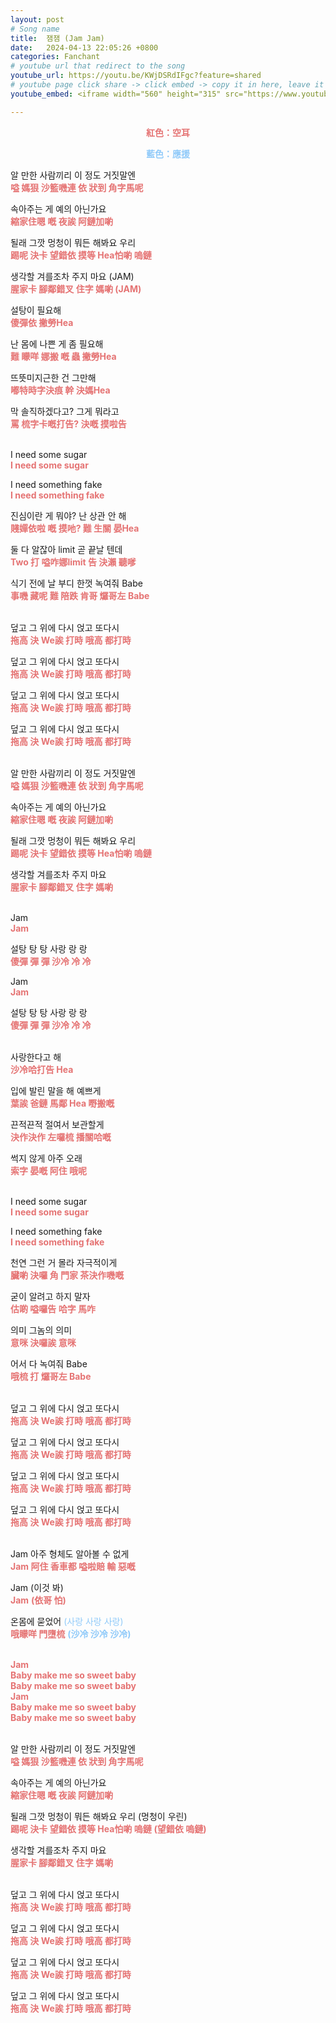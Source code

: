 ```yaml
---
layout: post
# Song name
title:  잼잼 (Jam Jam)
date:   2024-04-13 22:05:26 +0800
categories: Fanchant
# youtube url that redirect to the song
youtube_url: https://youtu.be/KWjDSRdIFgc?feature=shared
# youtube page click share -> click embed -> copy it in here, leave it blank if dont 
youtube_embed: <iframe width="560" height="315" src="https://www.youtube.com/embed/KWjDSRdIFgc?si=G-ezdphOtYup-a_p" title="YouTube video player" frameborder="0" allow="accelerometer; autoplay; clipboard-write; encrypted-media; gyroscope; picture-in-picture; web-share" referrerpolicy="strict-origin-when-cross-origin" allowfullscreen></iframe>

---
```

<p style="display: flex; justify-content: center;"><span style="color:#e57373;"><strong>紅色：空耳</strong></span></p>
<p style="display: flex; justify-content: center;"><span style="color:#90caf9;"><strong>藍色：應援</strong></span></p>

<p>알 만한 사람끼리 이 정도 거짓말엔<br><span style="color:rgb(229,115,115);"><strong>嗌 媽狠 沙籃嘰連 依 狀到 角字馬呢</strong></span></p>
<p>속아주는 게 예의 아닌가요<br><span style="color:rgb(229,115,115);"><strong>縮家住嗯 嘅 夜誒 阿鏈加喲</strong></span></p>
<p>될래 그깟 멍청이 뭐든 해봐요 우리<br><span style="color:rgb(229,115,115);"><strong>踢呢 決卡 望錯依 摸等 Hea怕喲 嗚鏈</strong></span></p>
<p>생각할 겨를조차 주지 마요 (JAM)<br><span style="color:rgb(229,115,115);"><strong>腥家卡 腳鄰錯叉 住字 媽喲 (JAM)</strong></span></p>
<p>설탕이 필요해<br><span style="color:rgb(229,115,115);"><strong>傻彈依 撇勞Hea</strong></span></p>
<p>난 몸에 나쁜 게 좀 필요해<br><span style="color:rgb(229,115,115);"><strong>難 矇咩 娜搬 嘅 蟲 撇勞Hea</strong></span></p>
<p>뜨뜻미지근한 건 그만해<br><span style="color:rgb(229,115,115);"><strong>嘟特時字決痕 幹 決媽Hea</strong></span></p>
<p>막 솔직하겠다고? 그게 뭐라고<br><span style="color:rgb(229,115,115);"><strong>罵 梳字卡嘅打告? 決嘅 摸啦告</strong></span></p>
<p><br>I need some sugar<br><span style="color:rgb(229,115,115);"><strong>I need some sugar</strong></span></p>
<p>I need something fake<br><span style="color:rgb(229,115,115);"><strong>I need something fake</strong></span></p>
<p>진심이란 게 뭐야? 난 상관 안 해<br><span style="color:rgb(229,115,115);"><strong>賤嬋依啦 嘅 摸吔? 難 生關 晏Hea</strong></span></p>
<p>둘 다 알잖아 limit 곧 끝날 텐데<br><span style="color:rgb(229,115,115);"><strong>Two 打 嗌咋娜limit 告 決瀨 聽嗲</strong></span></p>
<p>식기 전에 날 부디 한껏 녹여줘 Babe<br><span style="color:rgb(229,115,115);"><strong>事嘰 藏呢 難 陪跌 肯哥 𤓓哥左 Babe</strong></span></p>
<p><br>덮고 그 위에 다시 얹고 또다시<br><span style="color:rgb(229,115,115);"><strong>拖高 決 We誒 打時 哦高 都打時</strong></span></p>
<p>덮고 그 위에 다시 얹고 또다시<br><span style="color:rgb(229,115,115);"><strong>拖高 決 We誒 打時 哦高 都打時</strong></span></p>
<p>덮고 그 위에 다시 얹고 또다시<br><span style="color:rgb(229,115,115);"><strong>拖高 決 We誒 打時 哦高 都打時</strong></span></p>
<p>덮고 그 위에 다시 얹고 또다시<br><span style="color:rgb(229,115,115);"><strong>拖高 決 We誒 打時 哦高 都打時</strong></span></p>
<p><br>알 만한 사람끼리 이 정도 거짓말엔<br><span style="color:rgb(229,115,115);"><strong>嗌 媽狠 沙籃嘰連 依 狀到 角字馬呢</strong></span></p>
<p>속아주는 게 예의 아닌가요<br><span style="color:rgb(229,115,115);"><strong>縮家住嗯 嘅 夜誒 阿鏈加喲</strong></span></p>
<p>될래 그깟 멍청이 뭐든 해봐요 우리<br><span style="color:rgb(229,115,115);"><strong>踢呢 決卡 望錯依 摸等 Hea怕喲 嗚鏈</strong></span></p>
<p>생각할 겨를조차 주지 마요<br><span style="color:rgb(229,115,115);"><strong>腥家卡 腳鄰錯叉 住字 媽喲</strong></span></p>
<p><br>Jam&nbsp;<br><span style="color:rgb(229,115,115);"><strong>Jam</strong></span>&nbsp;</p>
<p>설탕 탕 탕 사랑 랑 랑<br><span style="color:rgb(229,115,115);"><strong>傻彈 彈 彈 沙冷 冷 冷</strong></span></p>
<p>Jam&nbsp;<br><span style="color:rgb(229,115,115);"><strong>Jam&nbsp;</strong></span></p>
<p>설탕 탕 탕 사랑 랑 랑<br><span style="color:rgb(229,115,115);"><strong>傻彈 彈 彈 沙冷 冷 冷</strong></span></p>
<p><br>사랑한다고 해<br><span style="color:rgb(229,115,115);"><strong>沙冷哈打告 Hea</strong></span></p>
<p>입에 발린 말을 해 예쁘게<br><span style="color:rgb(229,115,115);"><strong>葉誒 爸鏈 馬鄰 Hea 嘢搬嘅</strong></span></p>
<p>끈적끈적 절여서 보관할게<br><span style="color:rgb(229,115,115);"><strong>決作決作 左囉梳 播關哈嘅</strong></span></p>
<p>썩지 않게 아주 오래<br><span style="color:rgb(229,115,115);"><strong>索字 晏嘅 阿住 哦呢</strong></span></p>
<p><br>I need some sugar<br><span style="color:rgb(229,115,115);"><strong>I need some sugar</strong></span></p>
<p>I need something fake<br><span style="color:rgb(229,115,115);"><strong>I need something fake</strong></span></p>
<p>천연 그런 거 몰라 자극적이게<br><span style="color:rgb(229,115,115);"><strong>臟喲 決囉 角 門家 茶決作嘰嘅</strong></span></p>
<p>굳이 알려고 하지 말자<br><span style="color:rgb(229,115,115);"><strong>估啲 嗌囉告 哈字 馬咋</strong></span></p>
<p>의미 그놈의 의미<br><span style="color:rgb(229,115,115);"><strong>意咪 決囉誒 意咪</strong></span></p>
<p>어서 다 녹여줘 Babe<br><span style="color:rgb(229,115,115);"><strong>哦梳 打 𤓓哥左 Babe</strong></span></p>
<p><br>덮고 그 위에 다시 얹고 또다시<br><span style="color:rgb(229,115,115);"><strong>拖高 決 We誒 打時 哦高 都打時</strong></span></p>
<p>덮고 그 위에 다시 얹고 또다시<br><span style="color:rgb(229,115,115);"><strong>拖高 決 We誒 打時 哦高 都打時</strong></span></p>
<p>덮고 그 위에 다시 얹고 또다시<br><span style="color:rgb(229,115,115);"><strong>拖高 決 We誒 打時 哦高 都打時</strong></span></p>
<p>덮고 그 위에 다시 얹고 또다시<br><span style="color:rgb(229,115,115);"><strong>拖高 決 We誒 打時 哦高 都打時</strong></span></p>
<p><br>Jam 아주 형체도 알아볼 수 없게<br><span style="color:rgb(229,115,115);"><strong>Jam 阿住 香車都 嗌啦賠 輸 惡嘅</strong></span></p>
<p>Jam (이것 봐)<br><span style="color:rgb(229,115,115);"><strong>Jam</strong></span> <span style="color:rgb(229,115,115);"><strong>(依哥 怕)</strong></span></p>
<p>온몸에 묻었어 <span style="color:rgb(144,202,249);">(사랑 사랑 사랑)</span><br><span style="color:rgb(229,115,115);"><strong>哦矇咩 門墮梳</strong></span> <span style="color:rgb(144,202,249);"><strong>(沙冷 沙冷 沙冷)</strong></span></p>
<p><br><span style="color:rgb(229,115,115);"><strong>Jam</strong></span><br><span style="color:rgb(229,115,115);"><strong>Baby make me so sweet baby</strong></span><br><span style="color:rgb(229,115,115);"><strong>Baby make me so sweet baby</strong></span><br><span style="color:rgb(229,115,115);"><strong>Jam</strong></span><br><span style="color:rgb(229,115,115);"><strong>Baby make me so sweet baby</strong></span><br><span style="color:rgb(229,115,115);"><strong>Baby make me so sweet baby</strong></span></p>
<p><br>알 만한 사람끼리 이 정도 거짓말엔<br><span style="color:rgb(229,115,115);"><strong>嗌 媽狠 沙籃嘰連 依 狀到 角字馬呢</strong></span></p>
<p>속아주는 게 예의 아닌가요<br><span style="color:rgb(229,115,115);"><strong>縮家住嗯 嘅 夜誒 阿鏈加喲</strong></span></p>
<p>될래 그깟 멍청이 뭐든 해봐요 우리 (멍청이 우린)<br><span style="color:rgb(229,115,115);"><strong>踢呢 決卡 望錯依 摸等 Hea怕喲 嗚鏈</strong></span> <span style="color:rgb(229,115,115);"><strong>(望錯依 嗚鏈)</strong></span></p>
<p>생각할 겨를조차 주지 마요<br><span style="color:rgb(229,115,115);"><strong>腥家卡 腳鄰錯叉 住字 媽喲</strong></span></p>
<p><br>덮고 그 위에 다시 얹고 또다시<br><span style="color:rgb(229,115,115);"><strong>拖高 決 We誒 打時 哦高 都打時</strong></span></p>
<p>덮고 그 위에 다시 얹고 또다시<br><span style="color:rgb(229,115,115);"><strong>拖高 決 We誒 打時 哦高 都打時</strong></span></p>
<p>덮고 그 위에 다시 얹고 또다시<br><span style="color:rgb(229,115,115);"><strong>拖高 決 We誒 打時 哦高 都打時</strong></span></p>
<p>덮고 그 위에 다시 얹고 또다시<br><span style="color:rgb(229,115,115);"><strong>拖高 決 We誒 打時 哦高 都打時</strong></span></p>
<p>&nbsp;</p>
